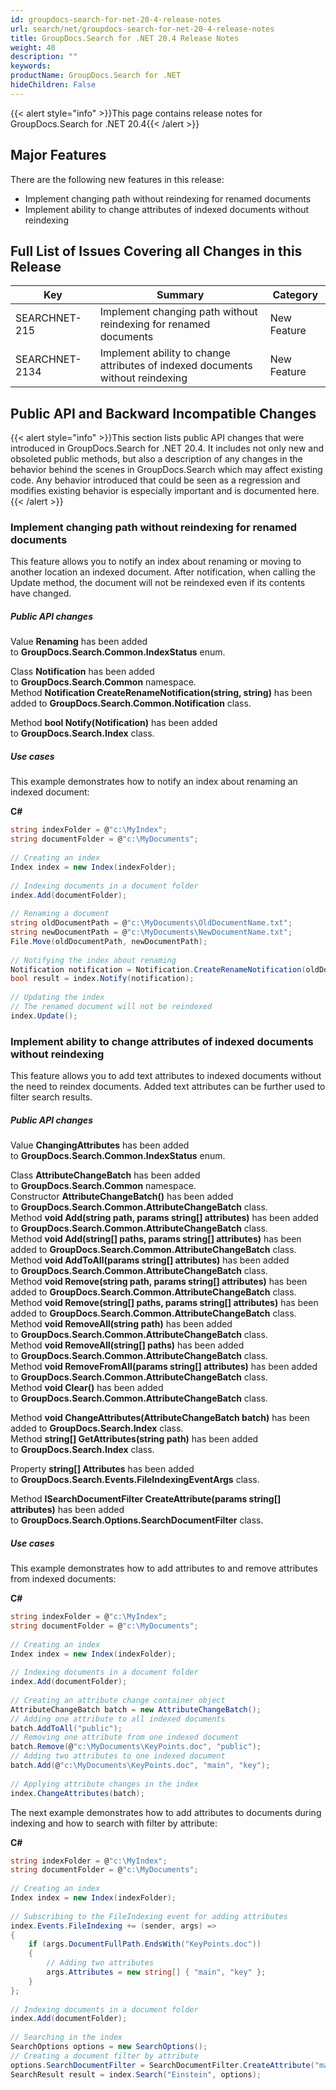 ```yaml
---
id: groupdocs-search-for-net-20-4-release-notes
url: search/net/groupdocs-search-for-net-20-4-release-notes
title: GroupDocs.Search for .NET 20.4 Release Notes
weight: 40
description: ""
keywords: 
productName: GroupDocs.Search for .NET
hideChildren: False
---
```

{{< alert style="info" >}}This page contains release notes for GroupDocs.Search for .NET 20.4{{< /alert >}}

## Major Features

There are the following new features in this release:

*   Implement changing path without reindexing for renamed documents
*   Implement ability to change attributes of indexed documents without reindexing

## Full List of Issues Covering all Changes in this Release

| Key | Summary | Category |
| --- | --- | --- |
| SEARCHNET-215 | Implement changing path without reindexing for renamed documents | New Feature |
| SEARCHNET-2134 | Implement ability to change attributes of indexed documents without reindexing | New Feature |

## Public API and Backward Incompatible Changes

{{< alert style="info" >}}This section lists public API changes that were introduced in GroupDocs.Search for .NET 20.4. It includes not only new and obsoleted public methods, but also a description of any changes in the behavior behind the scenes in GroupDocs.Search which may affect existing code. Any behavior introduced that could be seen as a regression and modifies existing behavior is especially important and is documented here.{{< /alert >}}

### Implement changing path without reindexing for renamed documents

This feature allows you to notify an index about renaming or moving to another location an indexed document. After notification, when calling the Update method, the document will not be reindexed even if its contents have changed.

##### Public API changes

Value **Renaming** has been added to **GroupDocs.Search.Common.IndexStatus** enum.

Class **Notification** has been added to **GroupDocs.Search.Common** namespace.  
Method **Notification CreateRenameNotification(string, string)** has been added to **GroupDocs.Search.Common.Notification** class.

Method **bool Notify(Notification)** has been added to **GroupDocs.Search.Index** class.

##### Use cases

This example demonstrates how to notify an index about renaming an indexed document:

**C#**

```csharp
string indexFolder = @"c:\MyIndex";
string documentFolder = @"c:\MyDocuments";
  
// Creating an index
Index index = new Index(indexFolder);
  
// Indexing documents in a document folder
index.Add(documentFolder);
  
// Renaming a document
string oldDocumentPath = @"c:\MyDocuments\OldDocumentName.txt";
string newDocumentPath = @"c:\MyDocuments\NewDocumentName.txt";
File.Move(oldDocumentPath, newDocumentPath);
  
// Notifying the index about renaming
Notification notification = Notification.CreateRenameNotification(oldDocumentPath, newDocumentPath);
bool result = index.Notify(notification);
  
// Updating the index
// The renamed document will not be reindexed
index.Update();
```

### Implement ability to change attributes of indexed documents without reindexing

This feature allows you to add text attributes to indexed documents without the need to reindex documents. Added text attributes can be further used to filter search results.

##### Public API changes

Value **ChangingAttributes** has been added to **GroupDocs.Search.Common.IndexStatus** enum.

Class **AttributeChangeBatch** has been added to **GroupDocs.Search.Common** namespace.  
Constructor **AttributeChangeBatch()** has been added to **GroupDocs.Search.Common.AttributeChangeBatch** class.  
Method **void Add(string path, params string\[\] attributes)** has been added to **GroupDocs.Search.Common.AttributeChangeBatch** class.  
Method **void Add(string\[\] paths, params string\[\] attributes)** has been added to **GroupDocs.Search.Common.AttributeChangeBatch** class.  
Method **void AddToAll(params string\[\] attributes)** has been added to **GroupDocs.Search.Common.AttributeChangeBatch** class.  
Method **void Remove(string path, params string\[\] attributes)** has been added to **GroupDocs.Search.Common.AttributeChangeBatch** class.  
Method **void Remove(string\[\] paths, params string\[\] attributes)** has been added to **GroupDocs.Search.Common.AttributeChangeBatch** class.  
Method **void RemoveAll(string path)** has been added to **GroupDocs.Search.Common.AttributeChangeBatch** class.  
Method **void RemoveAll(string\[\] paths)** has been added to **GroupDocs.Search.Common.AttributeChangeBatch** class.  
Method **void RemoveFromAll(params string\[\] attributes)** has been added to **GroupDocs.Search.Common.AttributeChangeBatch** class.  
Method **void Clear()** has been added to **GroupDocs.Search.Common.AttributeChangeBatch** class.

Method **void ChangeAttributes(AttributeChangeBatch batch)** has been added to **GroupDocs.Search.Index** class.  
Method **string\[\] GetAttributes(string path)** has been added to **GroupDocs.Search.Index** class.

Property **string\[\] Attributes** has been added to **GroupDocs.Search.Events.FileIndexingEventArgs** class.

Method **ISearchDocumentFilter CreateAttribute(params string\[\] attributes)** has been added to **GroupDocs.Search.Options.SearchDocumentFilter** class.

##### Use cases

This example demonstrates how to add attributes to and remove attributes from indexed documents:

**C#**

```csharp
string indexFolder = @"c:\MyIndex";
string documentFolder = @"c:\MyDocuments";
 
// Creating an index
Index index = new Index(indexFolder);
 
// Indexing documents in a document folder
index.Add(documentFolder);
 
// Creating an attribute change container object
AttributeChangeBatch batch = new AttributeChangeBatch();
// Adding one attribute to all indexed documents
batch.AddToAll("public");
// Removing one attribute from one indexed document
batch.Remove(@"c:\MyDocuments\KeyPoints.doc", "public");
// Adding two attributes to one indexed document
batch.Add(@"c:\MyDocuments\KeyPoints.doc", "main", "key");
 
// Applying attribute changes in the index
index.ChangeAttributes(batch);
```

The next example demonstrates how to add attributes to documents during indexing and how to search with filter by attribute:

**C#**

```csharp
string indexFolder = @"c:\MyIndex";
string documentFolder = @"c:\MyDocuments";
 
// Creating an index
Index index = new Index(indexFolder);
 
// Subscribing to the FileIndexing event for adding attributes
index.Events.FileIndexing += (sender, args) =>
{
    if (args.DocumentFullPath.EndsWith("KeyPoints.doc"))
    {
        // Adding two attributes
        args.Attributes = new string[] { "main", "key" };
    }
};
 
// Indexing documents in a document folder
index.Add(documentFolder);
 
// Searching in the index
SearchOptions options = new SearchOptions();
// Creating a document filter by attribute
options.SearchDocumentFilter = SearchDocumentFilter.CreateAttribute("main");
SearchResult result = index.Search("Einstein", options);
```
